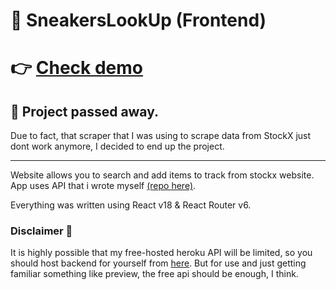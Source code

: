 # 👟 SneakersLookUp (Frontend)

# 👉 [Check demo](https://ike-gg.github.io/sneakersLookUp-frontend/)

## 👋 Project passed away.

Due to fact, that scraper that I was using to scrape data from StockX just dont work anymore, I decided to end up the project.

---

Website allows you to search and add items to track from stockx website.
App uses API that i wrote myself [(repo here)](https://github.com/ike-gg/sneakersLookUp-backend).

Everything was written using React v18 & React Router v6.

### Disclaimer 🚨

It is highly possible that my free-hosted heroku API will be limited, so you should host backend for yourself from [here](https://github.com/ike-gg/sneakersLookUp-backend).
But for use and just getting familiar something like preview, the free api should be enough, I think.
